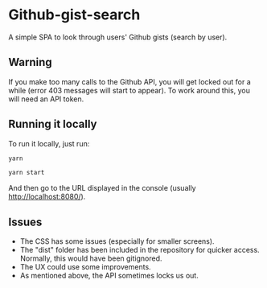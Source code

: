 # Github-gist-search

A simple SPA to look through users' Github gists (search by user).

## Warning

If you make too many calls to the Github API, you will get locked out for a while (error 403 messages will start to appear). To work around this, you will need an API token.

## Running it locally

To run it locally, just run:

```bash
yarn

yarn start
```

And then go to the URL displayed in the console (usually <http://localhost:8080/>).

## Issues

- The CSS has some issues (especially for smaller screens).
- The "dist" folder has been included in the repository for quicker access. Normally, this would have been gitignored.
- The UX could use some improvements.
- As mentioned above, the API sometimes locks us out.
